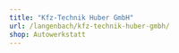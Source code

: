 ```yaml
---
title: "Kfz-Technik Huber GmbH"
url: /langenbach/kfz-technik-huber-gmbh/
shop: Autowerkstatt
---
```

